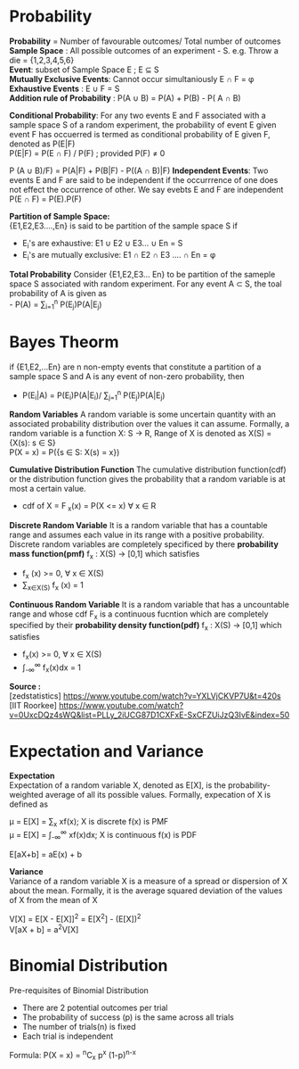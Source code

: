 # Probability
**Probability** = Number of favourable outcomes/ Total number of outcomes <br>
**Sample Space** : All possible outcomes of an experiment - S. e.g. Throw a die = {1,2,3,4,5,6} <br>
**Event**: subset of Sample Space E ; E ⊆ S <br>
**Mutually Exclusive Events**: Cannot occur simultaniously E &cap; F = &phi; <br>
**Exhaustive Events** : E &cup; F = S <br>
**Addition rule of Probability** : P(A &cup; B) = P(A) + P(B) - P( A &cap; B) <br>

**Conditional Probability**: For any two events E and F associated with a sample space S of a random experiment, the probability of event E given event F has occuerred is termed as conditional probability of E given F, denoted as P(E|F) <br>
            P(E|F) = P(E &cap; F) / P(F) ; provided P(F) &ne; 0 <br>

P (A &cup; B)/F) = P(A|F) + P(B|F) - P((A &cap; B)|F)
**Independent Events**: Two events E and F are said to be independent if the occurrrence of one does not effect the occurrence of other. We say evebts E and F are independent <br>
    P(E &cap; F) = P(E).P(F)

**Partition of Sample Space:** <br>
{E1,E2,E3....,En} is said to be partition of the sample space S if <br>
- E<sub>i</sub>'s are exhaustive: E1 &cup; E2 &cup; E3... &cup; En = S <br>
- E<sub>i</sub>'s are mutually exclusive: E1 &cap; E2 &cap; E3 .... &cap; En = &phi;

**Total Probability** Consider {E1,E2,E3... En} to be partition of the sameple space S associated with random experiment. For any event A &sub; S, the toal probability of A is given as <br>
    - P(A) = &sum;<sub>i=1</sub><sup>n</sup> P(E<sub>j</sub>)P(A|E<sub>j</sub>)

# Bayes Theorm
if {E1,E2,...En} are n non-empty events that constitute a partition of a sample space S and A is any event of non-zero probability, then <br>
- P(E<sub>i</sub>|A) = P(E<sub>i</sub>)P(A|E<sub>i</sub>)/ &sum;<sub>j=1</sub><sup>n</sup> P(E<sub>j</sub>)P(A|E<sub>j</sub>)

**Random Variables**
A random variable is some uncertain quantity with an associated probability distribution over the values it can assume. Formally, a random variable is a function X: S -> R, Range of X is denoted as X(S) = {X(s): s &isin; S} <br>
 P(X = x) = P({s &isin; S: X(s) = x})

**Cumulative Distribution Function**
The cumulative distribution function(cdf) or the distribution function gives the probability that a random variable is at most a certain value. <br>
 - cdf of X = F<sub> x</sub>(x) = P(X <= x) &forall; x &isin; R

**Discrete Random Variable**
It is a random variable that has a countable range and assumes each value in its range with a positive probability. Discrete random variables are completely specificed by there **probability mass function(pmf)** f<sub>x</sub> : X(S) -> [0,1] which satisfies <br>
- f<sub>x</sub> (x) >= 0, &forall; x &isin; X(S)
- &sum;<sub>x&isin;X(S)</sub> f<sub>x</sub> (x) = 1

**Continuous Random Variable**
It is a random variable that has a uncountable range and whose cdf F<sub>x</sub> is a continuous fucntion which are completely specified by their **probability density function(pdf)** f<sub>x</sub> : X(S) -> [0,1] which satisfies <br>
- f<sub>x</sub>(x) >= 0, &forall; x &isin; X(S)
- &int;<sub>-&infin;</sub><sup>&infin;</sup> f<sub>x</sub>(x)dx = 1

**Source :** <br>
[zedstatistics] https://www.youtube.com/watch?v=YXLVjCKVP7U&t=420s <br>
[IIT Roorkee] https://www.youtube.com/watch?v=0UxcDQz4sWQ&list=PLLy_2iUCG87D1CXFxE-SxCFZUiJzQ3IvE&index=50

# Expectation and Variance

**Expectation** <br>
Expectation of a random variable X, denoted as E[X], is the probability-weighted average of all its possible values. Formally, expecation of X is defined as 

&mu; = E[X] = &sum;<sub>x</sub> xf(x); X is discrete  f(x) is PMF <br>
&mu; = E[X] = &int;<sub>-&infin;</sub><sup>&infin;</sup> xf(x)dx; X is continuous f(x) is PDF

E[aX+b] = aE(x) + b

**Variance** <br>
Variance of a random variable X is a measure of a spread or dispersion of X about the mean. Formally, it is the average squared deviation of the values of X from the mean of X

V[X] = E[X - E[X]]<sup>2</sup> = E[X<sup>2</sup>] - (E[X])<sup>2</sup> <br>
V[aX + b] = a<sup>2</sup>V[X]

# Binomial Distribution
Pre-requisites of Binomial Distribution <br>
- There are 2 potential outcomes per trial
- The probability of success (p) is the same across all trials
- The number of trials(n) is fixed
- Each trial is independent <br>

Formula: P(X = x) = <sup>n</sup>C<sub>x</sub> p<sup>x</sup> (1-p)<sup>n-x</sup> 

